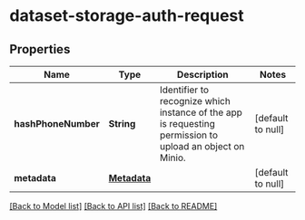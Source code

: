 # dataset-storage-auth-request
## Properties

Name | Type | Description | Notes
------------ | ------------- | ------------- | -------------
**hashPhoneNumber** | **String** | Identifier to recognize which instance of the app is requesting permission to upload an object on Minio. | [default to null]
**metadata** | [**Metadata**](Metadata.md) |  | [default to null]

[[Back to Model list]](../README.md#documentation-for-models) [[Back to API list]](../README.md#documentation-for-api-endpoints) [[Back to README]](../README.md)

